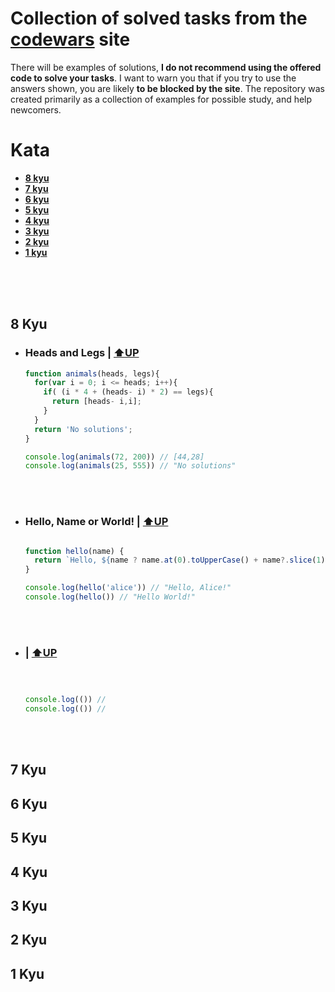 # **Collection of solved tasks from the [codewars](https://www.codewars.com) site**

There will be examples of solutions, **I do not recommend using the offered code to solve your tasks**. I want to warn you that if you try to use the answers shown, you are likely **to be blocked by the site**. The repository was created primarily as a collection of examples for possible study, and help newcomers.

# **Kata**

  - **[8 kyu](#8-kyu)** <br>
  - **[7 kyu](#7-kyu)** <br>
  - **[6 kyu](#6-kyu)** <br>
  - **[5 kyu](#5-kyu)** <br>
  - **[4 kyu](#4-kyu)** <br>
  - **[3 kyu](#3-kyu)** <br>
  - **[2 kyu](#2-kyu)** <br>
  - **[1 kyu](#1-kyu)** <br> 
  <br>
  <br>
  <br>

## 8 Kyu

  - ### Heads and Legs | [:arrow_up:UP](#kata)
    ```javascript
    function animals(heads, legs){
      for(var i = 0; i <= heads; i++){
        if( (i * 4 + (heads- i) * 2) == legs){
          return [heads- i,i];
        }
      }
      return 'No solutions';
    }

    console.log(animals(72, 200)) // [44,28]
    console.log(animals(25, 555)) // "No solutions"
    
    ```
    <br>
    <br>

  - ### Hello, Name or World! | [:arrow_up:UP](#kata)
    ```javascript
    
    function hello(name) {
      return `Hello, ${name ? name.at(0).toUpperCase() + name?.slice(1).toLowerCase() : 'World'}!`
    }

    console.log(hello('alice')) // "Hello, Alice!"
    console.log(hello()) // "Hello World!"
    ```
    <br>
    <br>
    
  - ###  | [:arrow_up:UP](#kata)
    ```javascript

    

    console.log(()) //
    console.log(()) //
    ```
    <br>
    <br>
## 7 Kyu
## 6 Kyu
## 5 Kyu
## 4 Kyu
## 3 Kyu
## 2 Kyu
## 1 Kyu
